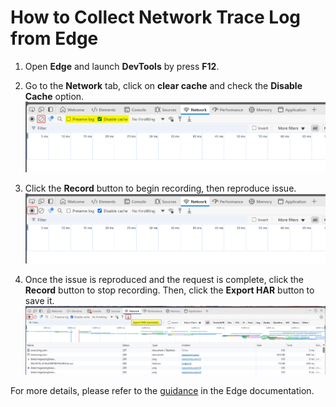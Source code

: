 # How to Collect Network Trace Log from Edge
1. Open **Edge** and launch  **DevTools** by press **F12**.<br>

1. Go to the **Network** tab, click on **clear cache** and check the **Disable Cache** option.<br>
    <img src="./images/edgehar1.png" alt="edgehar1.png" width="600">

1. Click the **Record** button to begin recording, then reproduce issue.<br>
    <img src="./images/edgehar2.png" alt="edgehar2.png" width="600">

1. Once the issue is reproduced and the request is complete, click the **Record** button to stop recording. Then, click the **Export HAR** button to save it.<br>
    <img src="./images/edgehar3.png" alt="edgehar3.png" width="600">

For more details, please refer to the [guidance](https://learn.microsoft.com/en-us/azure/azure-portal/capture-browser-trace#microsoft-edge) in the Edge documentation.